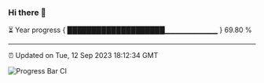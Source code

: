 ### Hi there 👋

⏳ Year progress { ████████████████████▁▁▁▁▁▁▁▁▁▁ } 69.80 %

---

⏰ Updated on Tue, 12 Sep 2023 18:12:34 GMT

![Progress Bar CI](https://github.com/liununu/liununu/workflows/Progress%20Bar%20CI/badge.svg)
